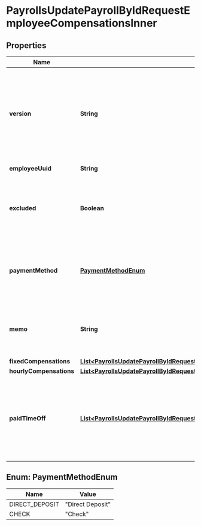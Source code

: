

# PayrollsUpdatePayrollByIdRequestEmployeeCompensationsInner



## Properties

| Name | Type | Description | Notes |
|------------ | ------------- | ------------- | -------------|
|**version** | **String** | The current version of this employee compensation from the prepared payroll. See the [versioning guide](https://docs.gusto.com/embedded-payroll/docs/idempotency) for information on how to use this field. |  [optional] |
|**employeeUuid** | **String** | The UUID of the employee. |  [optional] |
|**excluded** | **Boolean** | This employee will be excluded from payroll calculation and will not be paid for the payroll. |  [optional] |
|**paymentMethod** | [**PaymentMethodEnum**](#PaymentMethodEnum) | The employee&#39;s compensation payment method. Invalid values will be ignored. |  [optional] |
|**memo** | **String** | Custom text that will be printed as a personal note to the employee on a paystub. |  [optional] |
|**fixedCompensations** | [**List&lt;PayrollsUpdatePayrollByIdRequestEmployeeCompensationsInnerFixedCompensationsInner&gt;**](PayrollsUpdatePayrollByIdRequestEmployeeCompensationsInnerFixedCompensationsInner.md) |  |  [optional] |
|**hourlyCompensations** | [**List&lt;PayrollsUpdatePayrollByIdRequestEmployeeCompensationsInnerHourlyCompensationsInner&gt;**](PayrollsUpdatePayrollByIdRequestEmployeeCompensationsInnerHourlyCompensationsInner.md) |  |  [optional] |
|**paidTimeOff** | [**List&lt;PayrollsUpdatePayrollByIdRequestEmployeeCompensationsInnerPaidTimeOffInner&gt;**](PayrollsUpdatePayrollByIdRequestEmployeeCompensationsInnerPaidTimeOffInner.md) | An array of all paid time off the employee is eligible for this pay period. Each paid time off object can be the name or the specific policy_uuid. |  [optional] |



## Enum: PaymentMethodEnum

| Name | Value |
|---- | -----|
| DIRECT_DEPOSIT | &quot;Direct Deposit&quot; |
| CHECK | &quot;Check&quot; |



